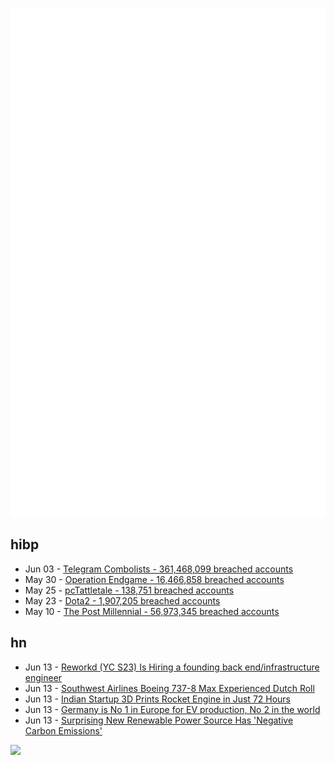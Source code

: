 ![Metrics](https://raw.githubusercontent.com/phixion/phixion/master/metrics.svg)

## hibp

<!--
for https://github.com/phixion/phixion/blob/main/.github/workflows/feeds.yml
-->
<!--START_SECTION:haveibeenpwnd-->
- Jun 03 - [Telegram Combolists - 361,468,099 breached accounts](https://haveibeenpwned.com/PwnedWebsites#Combolists%20Posted%20to%20Telegram)
- May 30 - [Operation Endgame - 16,466,858 breached accounts](https://haveibeenpwned.com/PwnedWebsites#OperationEndgame)
- May 25 - [pcTattletale - 138,751 breached accounts](https://haveibeenpwned.com/PwnedWebsites#pcTattletale)
- May 23 - [Dota2 - 1,907,205 breached accounts](https://haveibeenpwned.com/PwnedWebsites#Dota2)
- May 10 - [The Post Millennial - 56,973,345 breached accounts](https://haveibeenpwned.com/PwnedWebsites#ThePostMillennial)
<!--END_SECTION:haveibeenpwnd-->

## hn

<!--
for https://github.com/phixion/phixion/blob/main/.github/workflows/feeds.yml
-->
<!--START_SECTION:hn-->
- Jun 13 - [Reworkd (YC S23) Is Hiring a founding back end/infrastructure engineer](https://www.ycombinator.com/companies/reworkd/jobs/4f6BHpT-founding-engineer)
- Jun 13 - [Southwest Airlines Boeing 737-8 Max Experienced Dutch Roll](https://avherald.com/h?article=519ce679)
- Jun 13 - [Indian Startup 3D Prints Rocket Engine in Just 72 Hours](https://spectrum.ieee.org/3d-printed-rocket)
- Jun 13 - [Germany is No 1 in Europe for EV production, No 2 in the world](https://electrek.co/2024/06/11/germany-automakers-ev-production/)
- Jun 13 - [Surprising New Renewable Power Source Has 'Negative Carbon Emissions'](https://www.newsweek.com/algae-renewable-power-source-1911875)
<!--END_SECTION:hn-->

<!--
for https://yhype.me
-->
![](https://hit.yhype.me/github/profile?user_id=13013670)
